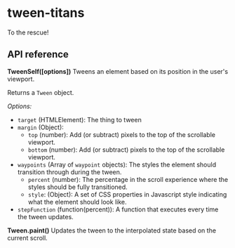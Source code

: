# tween-titans
To the rescue!

## API reference
**TweenSelf([options])**
Tweens an element based on its position in the user's viewport.

Returns a `Tween` object.

_Options:_
* `target` (HTMLElement): The thing to tween
* `margin` (Object):
  * `top` (number): Add (or subtract) pixels to the top of the scrollable viewport.
  * `bottom` (number): Add (or subtract) pixels to the top of the scrollable viewport.
* `waypoints` (Array of `waypoint` objects): The styles the element should transition through during the tween.
  * `percent` (number): The percentage in the scroll experience where the styles should be fully transitioned.
  * `style`: (Object): A set of CSS properties in Javascript style indicating what the element should look like.
* `stepFunction` (function(percent)): A function that executes every time the tween updates.


**Tween.paint()**
Updates the tween to the interpolated state based on the current scroll.
